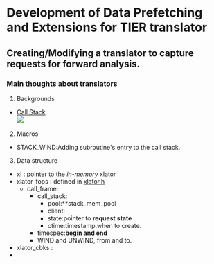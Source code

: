 # Development of Data Prefetching and Extensions for TIER translator #
## Creating/Modifying a translator to capture requests for forward analysis. ##
### Main thoughts about translators ###
1. Backgrounds  
  * [Call Stack](https://en.wikipedia.org/wiki/Call_stack)  
  ![ ](https://upload.wikimedia.org/wikipedia/commons/d/d3/Call_stack_layout.svg)  
2. Macros
  * STACK_WIND:Adding subroutine's entry to the call stack.  
3. Data structure
  * xl          : pointer to the _in-memory_ xlator
  * xlator_fops : defined in [xlator.h](https://github.com/code2hack/glusterfs/blob/doc/libglusterfs/src/xlator.h)
    * call_frame:
      * call_stack:
        * pool:**stack\_mem\_pool
        * client:
        * state:pointer to **request state**  
        * ctime:timestamp,when to create.  
      * timespec:**begin and end**
      * WIND and UNWIND, from and to.
  * xlator_cbks :
  * 
